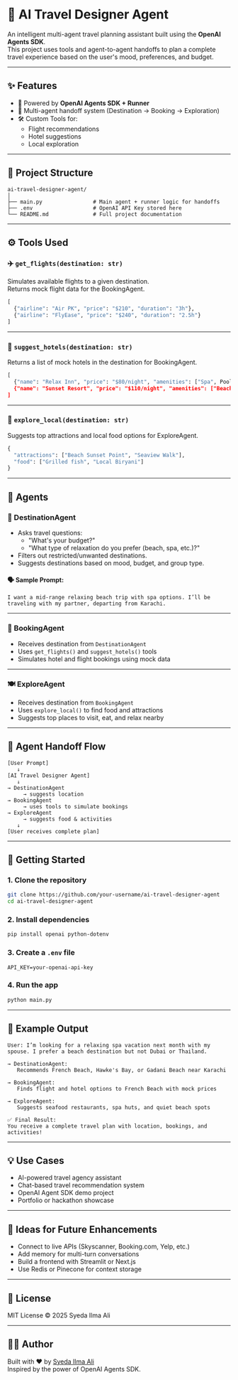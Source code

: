 # 🧠 AI Travel Designer Agent

An intelligent multi-agent travel planning assistant built using the **OpenAI Agents SDK**.  
This project uses tools and agent-to-agent handoffs to plan a complete travel experience based on the user's mood, preferences, and budget.

---

## ✨ Features

- 🤖 Powered by **OpenAI Agents SDK + Runner**
- 🔁 Multi-agent handoff system (Destination → Booking → Exploration)
- 🛠️ Custom Tools for:
  - Flight recommendations
  - Hotel suggestions
  - Local exploration

---

## 📁 Project Structure

```
ai-travel-designer-agent/
│       
├── main.py                # Main agent + runner logic for handoffs
├── .env                   # OpenAI API Key stored here
└── README.md              # Full project documentation
```

---

## ⚙️ Tools Used

### ✈️ `get_flights(destination: str)`
Simulates available flights to a given destination.  
Returns mock flight data for the BookingAgent.

```python
[
  {"airline": "Air PK", "price": "$210", "duration": "3h"},
  {"airline": "FlyEase", "price": "$240", "duration": "2.5h"}
]
```

---

### 🏨 `suggest_hotels(destination: str)`
Returns a list of mock hotels in the destination for BookingAgent.

```python
[
  {"name": "Relax Inn", "price": "$80/night", "amenities": ["Spa", Pool"]},
  {"name": "Sunset Resort", "price": "$110/night", "amenities": ["Beach Access", "Massage"]}
]
```

---

### 🍜 `explore_local(destination: str)`
Suggests top attractions and local food options for ExploreAgent.

```python
{
  "attractions": ["Beach Sunset Point", "Seaview Walk"],
  "food": ["Grilled fish", "Local Biryani"]
}
```

---

## 👥 Agents

### 🧭 DestinationAgent

- Asks travel questions:
  - "What's your budget?"
  - "What type of relaxation do you prefer (beach, spa, etc.)?"
- Filters out restricted/unwanted destinations.
- Suggests destinations based on mood, budget, and group type.

#### 🗣️ Sample Prompt:
```
I want a mid-range relaxing beach trip with spa options. I’ll be traveling with my partner, departing from Karachi.
```

---

### 🏨 BookingAgent

- Receives destination from `DestinationAgent`
- Uses `get_flights()` and `suggest_hotels()` tools
- Simulates hotel and flight bookings using mock data

---

### 🍽️ ExploreAgent

- Receives destination from `BookingAgent`
- Uses `explore_local()` to find food and attractions
- Suggests top places to visit, eat, and relax nearby

---

## 🔁 Agent Handoff Flow

```
[User Prompt] 
   ↓
[AI Travel Designer Agent]
   ↓
→ DestinationAgent 
     → suggests location
→ BookingAgent 
     → uses tools to simulate bookings
→ ExploreAgent 
     → suggests food & activities
   ↓
[User receives complete plan]
```

---

## 🚀 Getting Started

### 1. Clone the repository

```bash
git clone https://github.com/your-username/ai-travel-designer-agent
cd ai-travel-designer-agent
```

### 2. Install dependencies

```bash
pip install openai python-dotenv
```

### 3. Create a `.env` file

```env
API_KEY=your-openai-api-key
```

### 4. Run the app

```bash
python main.py
```

---

## 💬 Example Output

```text
User: I’m looking for a relaxing spa vacation next month with my spouse. I prefer a beach destination but not Dubai or Thailand.

→ DestinationAgent:
   Recommends French Beach, Hawke's Bay, or Gadani Beach near Karachi

→ BookingAgent:
   Finds flight and hotel options to French Beach with mock prices

→ ExploreAgent:
   Suggests seafood restaurants, spa huts, and quiet beach spots

✅ Final Result:
You receive a complete travel plan with location, bookings, and activities!
```

---

## 💡 Use Cases

- AI-powered travel agency assistant
- Chat-based travel recommendation system
- OpenAI Agent SDK demo project
- Portfolio or hackathon showcase

---

## 🧪 Ideas for Future Enhancements

- Connect to live APIs (Skyscanner, Booking.com, Yelp, etc.)
- Add memory for multi-turn conversations
- Build a frontend with Streamlit or Next.js
- Use Redis or Pinecone for context storage

---

## 📜 License

MIT License © 2025 Syeda Ilma Ali

---

## 🙋‍♀️ Author

Built with ❤️ by [Syeda Ilma Ali](https://github.com/syedailmaali)  
Inspired by the power of OpenAI Agents SDK.
